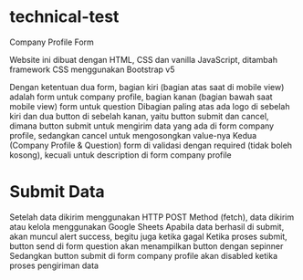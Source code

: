 # technical-test
Company Profile Form


Website ini dibuat dengan HTML, CSS dan vanilla JavaScript, ditambah framework CSS menggunakan Bootstrap v5

Dengan ketentuan dua form, bagian kiri (bagian atas saat di mobile view) adalah form untuk company profile, bagian kanan (bagian bawah saat mobile view) form untuk question
Dibagian paling atas ada logo di sebelah kiri dan dua button di sebelah kanan, yaitu button submit dan cancel, dimana button submit untuk mengirim data yang ada di form company profile, sedangkan cancel untuk mengosongkan value-nya
Kedua (Company Profile & Question) form di validasi dengan required (tidak boleh kosong), kecuali untuk description di form company profile

# Submit Data
Setelah data dikirim menggunakan HTTP POST Method (fetch), data dikirim atau kelola menggunakan Google Sheets
Apabila data berhasil di submit, akan muncul alert success, begitu juga ketika gagal
Ketika proses submit, button send di form question akan menampilkan button dengan sepinner
Sedangkan button submit di form company profile akan disabled ketika proses pengiriman data

